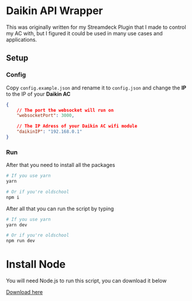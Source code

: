 # Daikin API Wrapper
This was originally written for my Streamdeck Plugin that I made to control my AC with, but I figured it could be used in many use cases and applications.

## Setup

### Config
Copy  ``config.example.json`` and rename it to ``config.json`` and change the **IP** to the IP of your **Daikin AC**


```json
{
    // The port the websocket will run on
    "websocketPort": 3000,

    // The IP Adress of your Daikin AC wifi module
    "daikinIP": "192.168.0.1"
}
```

### Run

After that you need to install all the packages
````bash
# If you use yarn
yarn

# Or if you're oldschool
npm i
````

After all that you can run the script by typing
````bash
# If you use yarn
yarn dev

# Or if you're oldschool
npm run dev
````

# Install Node
You will need Node.js to run this script, you can download it below

[Download here](https://nodejs.org/en/download/)
